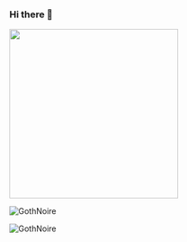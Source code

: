### Hi there 👋

<!--
**GothNoire/GothNoire** is a ✨ _special_ ✨ repository because its `README.md` (this file) appears on your GitHub profile.

Here are some ideas to get you started:

- 🔭 I’m currently working on ...
- 🌱 I’m currently learning ...
- 👯 I’m looking to collaborate on ...
- 🤔 I’m looking for help with ...
- 💬 Ask me about ...
- 📫 How to reach me: ...
- 😄 Pronouns: ...
- ⚡ Fun fact: ...
-->

<div id="header" align="top" >
  <img src="https://media.giphy.com/media/sw1TqRhB6KEguVRtcH/giphy.gif" width="300"  />
</div>

<p align="left"> <img src="https://komarev.com/ghpvc/?username=GothNoire" alt="GothNoire" /></p>

<p><img align="" src="https://github-readme-stats.vercel.app/api/top-langs/?username=GothNoire&layout=compact&hide=css,html" alt="GothNoire" /></br></p>

